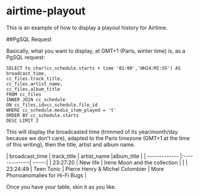 airtime-playout
===============

This is an example of how to display a playout history for Airtime.

##PgSQL Request

Basically, what you want to display, at GMT+1 (Paris, winter time) is, as a PgSQL request:

```
SELECT to_char(cc_schedule.starts + time '01:00','HH24:MI:SS') AS broadcast_time,
cc_files.track_title,
cc_files.artist_name,
cc_files.album_title 
FROM cc_files 
INNER JOIN cc_schedule 
ON cc_files.id=cc_schedule.file_id 
WHERE cc_schedule.media_item_played = 't' 
ORDER BY cc_schedule.starts 
DESC LIMIT 2
```

This will display the broadcasted time (trimmed of its year/month/day because we don't care), adapted to the Paris timezone (GMT+1 at the time of this writing), then the title, artist and album name.



| broadcast_time | track_title | artist_name  |album_title | 
| ------------- |:-------------:| -----:|
| 23:27:20      | New life 		| Irene Moon and the collection | | 
| 23:24:49      | Teen Tonic	| Pierre Henry & Michel Colombier | More Phonoanomalies for Hi-Fi Bugs |

Once you have your table, skin it as you like.



